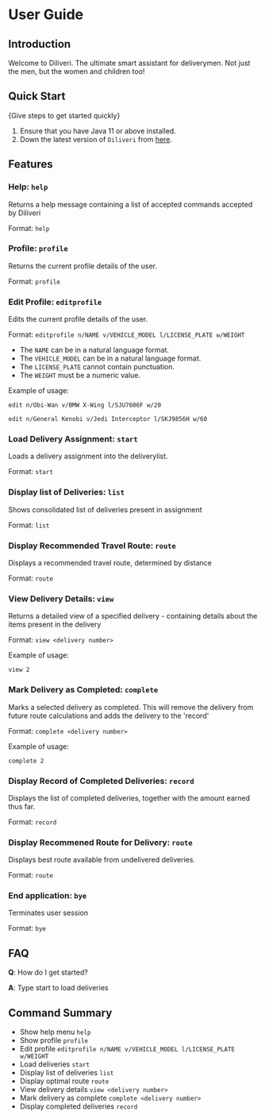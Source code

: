 # User Guide

## Introduction

Welcome to Diliveri. The ultimate smart assistant for deliverymen.
Not just the men, but the women and children too!

## Quick Start

{Give steps to get started quickly}

1. Ensure that you have Java 11 or above installed.
2. Down the latest version of `Diliveri` from [here](http://link.to/duke).

## Features 


### Help: `help`
Returns a help message containing a list of accepted commands accepted by Diliveri 

Format: `help`

### Profile: `profile`
Returns the current profile details of the user. 

Format: `profile`

### Edit Profile: `editprofile`
Edits the current profile details of the user. 

Format: `editprofile n/NAME v/VEHICLE_MODEL l/LICENSE_PLATE w/WEIGHT`

* The `NAME` can be in a natural language format.
* The `VEHICLE_MODEL` can be in a natural language format.
* The `LICENSE_PLATE` cannot contain punctuation.
* The `WEIGHT` must be a numeric value.

Example of usage: 

`edit n/Obi-Wan v/BMW X-Wing l/SJU7606F w/20`

`edit n/General Kenobi v/Jedi Interceptor l/SKJ9856H w/60`

### Load Delivery Assignment: `start`
Loads a delivery assignment into the deliverylist.

Format: `start`

### Display list of Deliveries: `list`
Shows consolidated list of deliveries present in assignment

Format: `list`

### Display Recommended Travel Route: `route`
Displays a recommended travel route, determined by distance

Format: `route`

### View Delivery Details: `view`
Returns a detailed view of a specified delivery - containing
details about the items present in the delivery

Format: `view <delivery number>`

Example of usage:

`view 2`

### Mark Delivery as Completed: `complete`
Marks a selected delivery as completed. This will remove the delivery
from future route calculations and adds the delivery to the 'record'

Format: `complete <delivery number>`

Example of usage:

`complete 2`

### Display Record of Completed Deliveries: `record`
Displays the list of completed deliveries, together with
the amount earned thus far.

Format: `record`

### Display Recommened Route for Delivery: `route`
Displays best route available from undelivered deliveries.

Format: `route`

### End application: `bye`
Terminates user session

Format: `bye`

## FAQ

**Q**: How do I get started? 

**A**: Type start to load deliveries

## Command Summary

* Show help menu `help`
* Show profile `profile`
* Edit profile `editprofile n/NAME v/VEHICLE_MODEL l/LICENSE_PLATE w/WEIGHT`
* Load deliveries `start`
* Display list of deliveries `list`
* Display optimal route `route`
* View delivery details `view <delivery number>`
* Mark delivery as complete `complete <delivery number>`
* Display completed deliveries `record`
